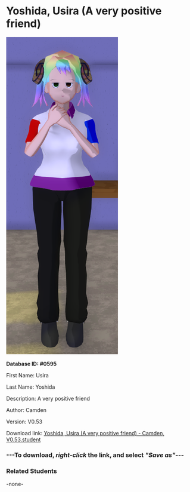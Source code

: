 # Yoshida, Usira (A very positive friend)

<img src="../../Files/Images/Yoshida, Usira (A very positive friend).png" title="Yoshida, Usira (A very positive friend) - Camden, V0.53">

**Database ID: #0595**

First Name: Usira

Last Name: Yoshida

Description: A very positive friend

Author: Camden

Version: V0.53

Download link: <a href="https://raw.githubusercontent.com/Arbiter1223/Daigaku-Gurashi-Custom-Students/master/Files/Student%20Files/Yoshida%2C%20Usira%20(A%20very%20positive%20friend)%20-%20Camden%2C%20V0.53.student">Yoshida, Usira (A very positive friend) - Camden, V0.53.student</a>

### ---**To download, _right-click_ the link, and select _"Save as"_**---

### Related Students

-none-
